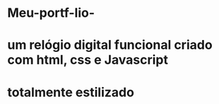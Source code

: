 # Meu-portf-lio-
# um relógio digital funcional criado com html, css e Javascript 
# totalmente estilizado 
